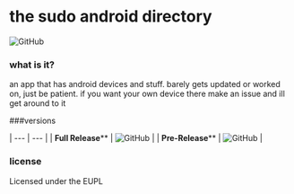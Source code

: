 # the sudo android directory
![GitHub](https://img.shields.io/github/license/mashape/apistatus.svg)

### what is it?
an app that has android devices and stuff. barely gets updated or worked on, just be patient. if you want your own device there make an issue and ill get around to it

###versions

| --- | --- |
| **Full Release**** | ![GitHub](https://img.shields.io/badge/Full%20Release-v1.3.3-green.svg) |
| **Pre-Release****  | ![GitHub](https://img.shields.io/badge/Pre%20Release-v1.3.4%20beta%201-orange.svg) |

### license
Licensed under the EUPL
